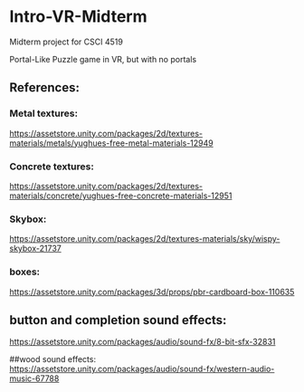 # Intro-VR-Midterm
Midterm project for CSCI 4519

Portal-Like Puzzle game in VR, but with no portals





## References:

### Metal textures:
https://assetstore.unity.com/packages/2d/textures-materials/metals/yughues-free-metal-materials-12949

### Concrete textures:
https://assetstore.unity.com/packages/2d/textures-materials/concrete/yughues-free-concrete-materials-12951


### Skybox:
https://assetstore.unity.com/packages/2d/textures-materials/sky/wispy-skybox-21737

### boxes:
https://assetstore.unity.com/packages/3d/props/pbr-cardboard-box-110635


## button and completion sound effects: 
https://assetstore.unity.com/packages/audio/sound-fx/8-bit-sfx-32831

##wood sound effects:
https://assetstore.unity.com/packages/audio/sound-fx/western-audio-music-67788
